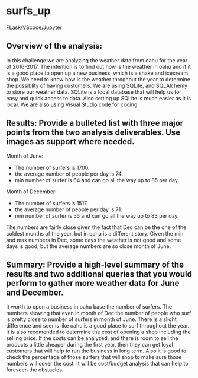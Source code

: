 # surfs_up
FLask/VScode/Jupyter


## Overview of the analysis:

In this challenge we are analyzing the weather data from oahu for the year of 2016-2017. The intention is to find out how is the weather in oahu and if it is a good place to open up a new business, which is a shake and icecream shop. We need to know how is the weather throghout the year to determine the possiblity of having customers. We are using SQLite, and SQLAlchemy to store our weather data. SQLite is a local database that will help us for easy and quick access to data. Also setting up SQLite is much easier as it is local. We are also using Visual Studio code for coding.


## Results: Provide a bulleted list with three major points from the two analysis deliverables. Use images as support where needed.

Month of June:
* The number of surfers is 1700.
* the average number of people per day is 74.
* min number of surfer is 64 and can go all the way up to 85 per day.


Month of December:
* The number of surfers is 1517.
* the average number of people per day is 71.
* min number of surfer is 56 and can go all the way up to 83 per day.

The numbers are fairly close given the fact that Dec can be the one of the coldest months of the year, but in oahu is a different story.
Given the min and max numbers in Dec, some days the weather is not good and some days is good, but the average numbers are so close month of June.

## Summary: Provide a high-level summary of the results and two additional queries that you would perform to gather more weather data for June and December.

It worth to open a business in oahu base the number of surfers. The numbers showing that even in month of Dec the number of people who surf is pretty close to number of surfers in month of June. There is a slight difference and seems like oahu is a good place to surf throughout the year.
It is also recomended to determine the cost of opening a shop including the selling price. If the costs can be analyzed, and there is room to sell the products a little cheaper during the first year, then they can get loyal customers that will help to run the business in long term.
Also it is good to check the percentage of those surfers that will shop to make sure those numbers will cover the cost. It will be cost/budget analysis that can help to foreseen the obstacles.
